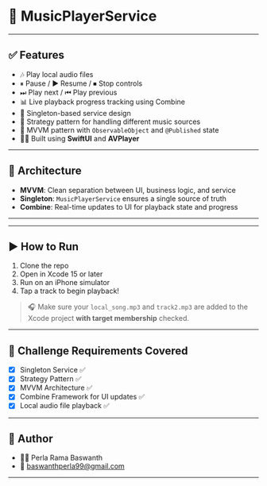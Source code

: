 # 🎵 MusicPlayerService


---

## ✅ Features

- 🎶 Play local audio files
- ⏸ Pause / ▶️ Resume / ⏹ Stop controls
- ⏭ Play next / ⏮ Play previous
- 📊 Live playback progress tracking using Combine
- 🧠 Singleton-based service design
- 🎯 Strategy pattern for handling different music sources
- 🧱 MVVM pattern with `ObservableObject` and `@Published` state
- 👩‍💻 Built using **SwiftUI** and **AVPlayer**

---

## 🔧 Architecture

- **MVVM**: Clean separation between UI, business logic, and service
- **Singleton**: `MusicPlayerService` ensures a single source of truth
- **Combine**: Real-time updates to UI for playback state and progress

---


---

## ▶️ How to Run

1. Clone the repo
2. Open in Xcode 15 or later
3. Run on an iPhone simulator
4. Tap a track to begin playback!

> 🎧 Make sure your `local_song.mp3` and `track2.mp3` are added to the Xcode project **with target membership** checked.

---

## 📌 Challenge Requirements Covered

- [x] Singleton Service ✅
- [x] Strategy Pattern ✅
- [x] MVVM Architecture ✅
- [x] Combine Framework for UI updates ✅
- [x] Local audio file playback ✅

---

## 👤 Author

- 👨‍💻 Perla Rama Baswanth  
- 📧 baswanthperla99@gmail.com

---




